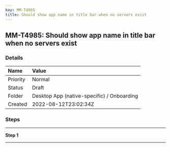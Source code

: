 ```yaml
---
key: MM-T4985
title: Should show app name in title bar when no servers exist
---
```


## MM-T4985: Should show app name in title bar when no servers exist

### Details

| Name     | Value                                      |
| :------- | :----------------------------------------- |
| Priority | Normal                                     |
| Status   | Draft                                      |
| Folder   | Desktop App (native-specific) / Onboarding |
| Created  | 2022-08-12T23:02:34Z                       |

### Steps

<hr/>

**Step 1**

> <article></article>

<hr/>
